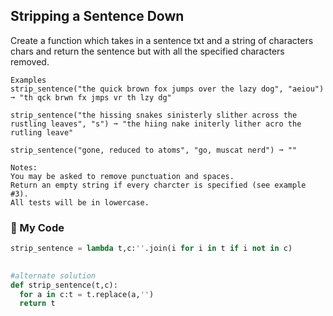## Stripping a Sentence Down

Create a function which takes in a sentence txt and a string of characters chars and return the sentence but with all the specified characters removed.
```
Examples
strip_sentence("the quick brown fox jumps over the lazy dog", "aeiou") ➞ "th qck brwn fx jmps vr th lzy dg"

strip_sentence("the hissing snakes sinisterly slither across the rustling leaves", "s") ➞ "the hiing nake initerly lither acro the rutling leave"

strip_sentence("gone, reduced to atoms", "go, muscat nerd") ➞ ""

Notes:
You may be asked to remove punctuation and spaces.
Return an empty string if every charcter is specified (see example #3).
All tests will be in lowercase.
```
### 🐍 My Code
```python
strip_sentence = lambda t,c:''.join(i for i in t if i not in c)

 
#alternate solution
def strip_sentence(t,c):
  for a in c:t = t.replace(a,'')
  return t
```
